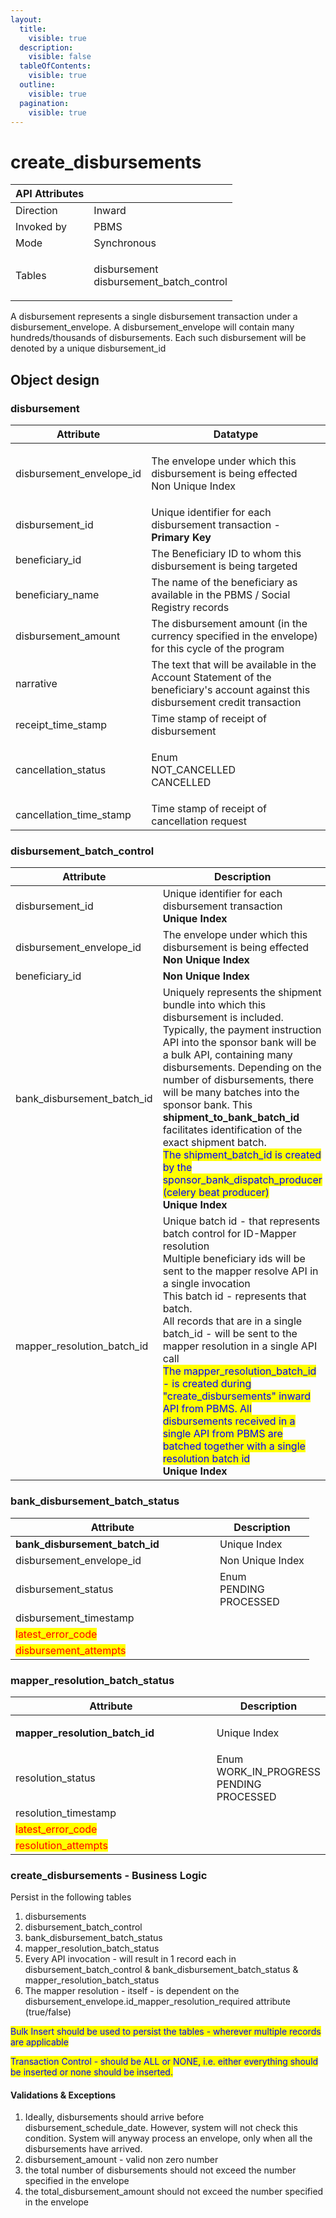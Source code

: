 ```yaml
---
layout:
  title:
    visible: true
  description:
    visible: false
  tableOfContents:
    visible: true
  outline:
    visible: true
  pagination:
    visible: true
---
```


# create\_disbursements

| API Attributes |                                                   |
| -------------- | ------------------------------------------------- |
| Direction      | Inward                                            |
| Invoked by     | PBMS                                              |
| Mode           | Synchronous                                       |
| Tables         | <p>disbursement<br>disbursement_batch_control</p> |

A disbursement represents a single disbursement transaction under a disbursement\_envelope. A disbursement\_envelope will contain many hundreds/thousands of disbursements. Each such disbursement will be denoted by a unique disbursement\_id

## Object design

### disbursement

| Attribute                  | Datatype                                                                                                                           |
| -------------------------- | ---------------------------------------------------------------------------------------------------------------------------------- |
| disbursement\_envelope\_id | <p>The envelope under which this disbursement is being effected<br>Non Unique Index</p>                                            |
| disbursement\_id           | Unique identifier for each disbursement transaction - **Primary Key**                                                              |
| beneficiary\_id            | The Beneficiary ID to whom this disbursement is being targeted                                                                     |
| beneficiary\_name          | The name of the beneficiary as available in the PBMS / Social Registry records                                                     |
| disbursement\_amount       | The disbursement amount (in the currency specified in the envelope) for this cycle of the program                                  |
| narrative                  | The text that will be available in the Account Statement of the beneficiary's account against this disbursement credit transaction |
| receipt\_time\_stamp       | Time stamp of receipt of disbursement                                                                                              |
| cancellation\_status       | <p>Enum<br>NOT_CANCELLED<br>CANCELLED</p>                                                                                          |
| cancellation\_time\_stamp  | Time stamp of receipt of cancellation request                                                                                      |

### disbursement\_batch\_control

<table><thead><tr><th width="314">Attribute</th><th>Description</th></tr></thead><tbody><tr><td>disbursement_id</td><td>Unique identifier for each disbursement transaction<br><strong>Unique Index</strong></td></tr><tr><td>disbursement_envelope_id</td><td>The envelope under which this disbursement is being effected<br><strong>Non Unique Index</strong></td></tr><tr><td>beneficiary_id</td><td><strong>Non Unique Index</strong></td></tr><tr><td>bank_disbursement_batch_id</td><td>Uniquely represents the shipment bundle into which this disbursement is included.<br>Typically, the payment instruction API into the sponsor bank will be a bulk API, containing many disbursements. Depending on the number of disbursements, there will be many batches into the sponsor bank. This <strong>shipment_to_bank_batch_id</strong> facilitates identification of the exact shipment batch. <br><mark style="color:blue;">The shipment_batch_id is created by the sponsor_bank_dispatch_producer (celery beat producer)</mark><br><strong>Unique Index</strong></td></tr><tr><td>mapper_resolution_batch_id</td><td>Unique batch id - that represents batch control for ID-Mapper resolution<br>Multiple beneficiary ids will be sent to the  mapper resolve API in a single invocation<br>This batch id - represents that batch.<br>All records that are in a single batch_id - will be sent to the mapper resolution in a single API call<br><mark style="color:blue;">The mapper_resolution_batch_id - is created during "create_disbursements" inward API from PBMS. All disbursements received in a single API from PBMS are batched together with a single resolution batch id</mark><br><strong>Unique Index</strong></td></tr></tbody></table>

### bank\_disbursement\_batch\_status

<table><thead><tr><th width="311">Attribute</th><th>Description</th></tr></thead><tbody><tr><td><strong>bank_disbursement_batch_id</strong></td><td>Unique Index</td></tr><tr><td>disbursement_envelope_id</td><td>Non Unique Index</td></tr><tr><td>disbursement_status</td><td>Enum<br>PENDING<br>PROCESSED</td></tr><tr><td>disbursement_timestamp</td><td></td></tr><tr><td><mark style="color:red;">latest_error_code</mark></td><td></td></tr><tr><td><mark style="color:red;">disbursement_attempts</mark></td><td></td></tr></tbody></table>

### mapper\_resolution\_batch\_status

<table><thead><tr><th width="316">Attribute</th><th>Description</th></tr></thead><tbody><tr><td><p></p><p><strong>mapper_resolution_batch_id</strong></p></td><td>Unique Index</td></tr><tr><td>resolution_status</td><td>Enum<br>WORK_IN_PROGRESS<br>PENDING<br>PROCESSED</td></tr><tr><td>resolution_timestamp</td><td></td></tr><tr><td><mark style="color:red;">latest_error_code</mark></td><td></td></tr><tr><td><mark style="color:red;">resolution_attempts</mark></td><td></td></tr></tbody></table>

### create\_disbursements - Business Logic

Persist in the following tables

1. disbursements
2. disbursement\_batch\_control
3. bank\_disbursement\_batch\_status&#x20;
4. mapper\_resolution\_batch\_status
5. Every API invocation - will result in 1 record each in disbursement\_batch\_control & bank\_disbursement\_batch\_status & mapper\_resolution\_batch\_status
6. The mapper resolution - itself - is dependent on the disbursement\_envelope.id\_mapper\_resolution\_required attribute (true/false)

<mark style="color:blue;">Bulk Insert should be used to persist the tables - wherever multiple records are applicable</mark>

<mark style="color:blue;">Transaction Control - should be ALL or NONE, i.e. either everything should be inserted or none should be inserted.</mark>

#### Validations & Exceptions

1. Ideally, disbursements should arrive before disbursement\_schedule\_date. However, system will not check this condition. System will anyway process an envelope, only when all the disbursements have arrived.
2. disbursement\_amount - valid non zero number
3. the total number of disbursements should not exceed the number specified in the envelope
4. the total\_disbursement\_amount should not exceed the number specified in the envelope

